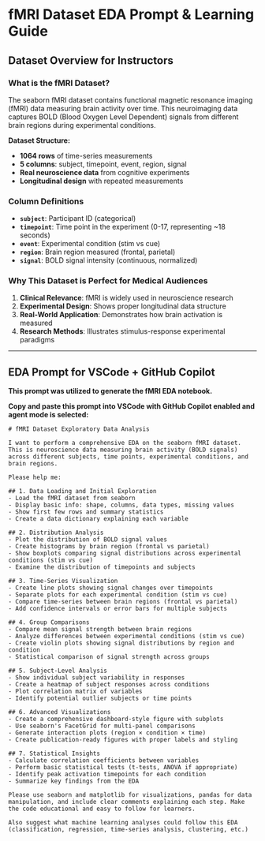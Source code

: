 # fMRI Dataset EDA Prompt & Learning Guide

## Dataset Overview for Instructors

### What is the fMRI Dataset?
The seaborn fMRI dataset contains functional magnetic resonance imaging (fMRI) data measuring brain activity over time. This neuroimaging data captures BOLD (Blood Oxygen Level Dependent) signals from different brain regions during experimental conditions.

**Dataset Structure:**
- **1064 rows** of time-series measurements
- **5 columns**: subject, timepoint, event, region, signal
- **Real neuroscience data** from cognitive experiments
- **Longitudinal design** with repeated measurements

### Column Definitions
- **`subject`**: Participant ID (categorical)
- **`timepoint`**: Time point in the experiment (0-17, representing ~18 seconds)
- **`event`**: Experimental condition (stim vs cue)
- **`region`**: Brain region measured (frontal, parietal)
- **`signal`**: BOLD signal intensity (continuous, normalized)

### Why This Dataset is Perfect for Medical Audiences
1. **Clinical Relevance**: fMRI is widely used in neuroscience research
2. **Experimental Design**: Shows proper longitudinal data structure
3. **Real-World Application**: Demonstrates how brain activation is measured
4. **Research Methods**: Illustrates stimulus-response experimental paradigms

---

## EDA Prompt for VSCode + GitHub Copilot

**This prompt was utilized to generate the fMRI EDA notebook.**

**Copy and paste this prompt into VSCode with GitHub Copilot enabled and agent mode is selected:**

```
# fMRI Dataset Exploratory Data Analysis

I want to perform a comprehensive EDA on the seaborn fMRI dataset. This is neuroscience data measuring brain activity (BOLD signals) across different subjects, time points, experimental conditions, and brain regions.

Please help me:

## 1. Data Loading and Initial Exploration
- Load the fMRI dataset from seaborn
- Display basic info: shape, columns, data types, missing values
- Show first few rows and summary statistics
- Create a data dictionary explaining each variable

## 2. Distribution Analysis
- Plot the distribution of BOLD signal values
- Create histograms by brain region (frontal vs parietal)
- Show boxplots comparing signal distributions across experimental conditions (stim vs cue)
- Examine the distribution of timepoints and subjects

## 3. Time-Series Visualization
- Create line plots showing signal changes over timepoints
- Separate plots for each experimental condition (stim vs cue)
- Compare time-series between brain regions (frontal vs parietal)
- Add confidence intervals or error bars for multiple subjects

## 4. Group Comparisons
- Compare mean signal strength between brain regions
- Analyze differences between experimental conditions (stim vs cue)
- Create violin plots showing signal distributions by region and condition
- Statistical comparison of signal strength across groups

## 5. Subject-Level Analysis
- Show individual subject variability in responses
- Create a heatmap of subject responses across conditions
- Plot correlation matrix of variables
- Identify potential outlier subjects or time points

## 6. Advanced Visualizations
- Create a comprehensive dashboard-style figure with subplots
- Use seaborn's FacetGrid for multi-panel comparisons
- Generate interaction plots (region × condition × time)
- Create publication-ready figures with proper labels and styling

## 7. Statistical Insights
- Calculate correlation coefficients between variables
- Perform basic statistical tests (t-tests, ANOVA if appropriate)
- Identify peak activation timepoints for each condition
- Summarize key findings from the EDA

Please use seaborn and matplotlib for visualizations, pandas for data manipulation, and include clear comments explaining each step. Make the code educational and easy to follow for learners.

Also suggest what machine learning analyses could follow this EDA (classification, regression, time-series analysis, clustering, etc.)
```
